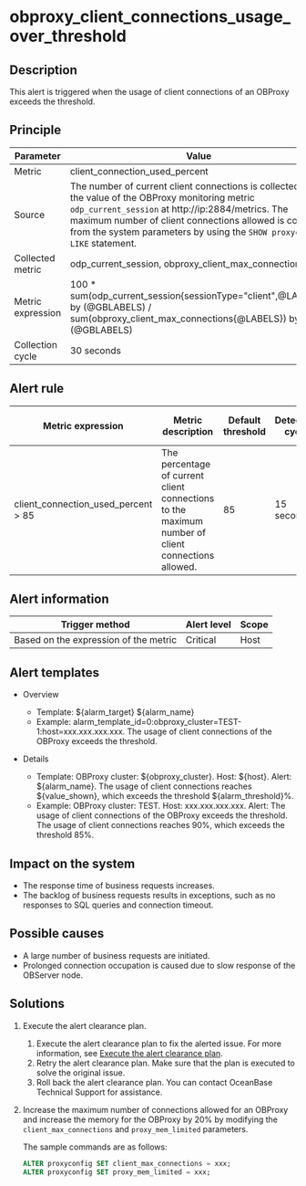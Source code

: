 # obproxy_client_connections_usage_over_threshold

## Description

This alert is triggered when the usage of client connections of an OBProxy exceeds the threshold. 

## Principle

| Parameter | Value |
| --- | --- |
| Metric | client_connection_used_percent |
| Source | The number of current client connections is collected from the value of the OBProxy monitoring metric `odp_current_session` at http://ip:2884/metrics. The maximum number of client connections allowed is collected from the system parameters by using the `SHOW proxyconfig LIKE` statement. |
| Collected metric | odp_current_session, obproxy_client_max_connections |
| Metric expression | 100 * sum(odp_current_session{sessionType="client",@LABELS}) by (@GBLABELS) / sum(obproxy_client_max_connections{@LABELS}) by (@GBLABELS) |
| Collection cycle | 30 seconds |

## Alert rule

| Metric expression | Metric description | Default threshold | Detection cycle | Time before clearance |
| --- | --- | --- | --- | --- |
| client_connection_used_percent > 85 | The percentage of current client connections to the maximum number of client connections allowed. | 85 | 15 seconds | 5 minutes |

## Alert information

| Trigger method | Alert level | Scope |
| --- | --- | --- |
| Based on the expression of the metric | Critical | Host |

## Alert templates

* Overview

   * Template: \${alarm_target} ${alarm_name}
   * Example: alarm_template_id=0:obproxy_cluster=TEST-1:host=xxx.xxx.xxx.xxx. The usage of client connections of the OBProxy exceeds the threshold.

* Details

   * Template: OBProxy cluster: \${obproxy_cluster}. Host: \${host}. Alert: \${alarm_name}. The usage of client connections reaches \${value_shown}, which exceeds the threshold \${alarm_threshold}%. 
   * Example: OBProxy cluster: TEST. Host: xxx.xxx.xxx.xxx. Alert: The usage of client connections of the OBProxy exceeds the threshold. The usage of client connections reaches 90%, which exceeds the threshold 85%. 

## Impact on the system

* The response time of business requests increases. 
* The backlog of business requests results in exceptions, such as no responses to SQL queries and connection timeout. 

## Possible causes

* A large number of business requests are initiated. 
* Prolonged connection occupation is caused due to slow response of the OBServer node. 

## Solutions

1. Execute the alert clearance plan.

   1. Execute the alert clearance plan to fix the alerted issue. For more information, see [Execute the alert clearance plan](../500.appendix/400.execute-the-plan.md). 
   2. Retry the alert clearance plan. Make sure that the plan is executed to solve the original issue. 
   3. Roll back the alert clearance plan. You can contact OceanBase Technical Support for assistance. 

2. Increase the maximum number of connections allowed for an OBProxy and increase the memory for the OBProxy by 20% by modifying the `client_max_connections` and `proxy_mem_limited` parameters.

   The sample commands are as follows:

   ```sql
   ALTER proxyconfig SET client_max_connections = xxx;
   ALTER proxyconfig SET proxy_mem_limited = xxx;
   ```
